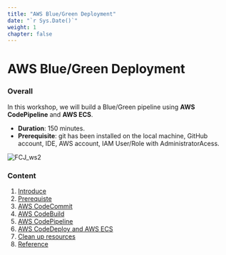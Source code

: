 ```yaml
---
title: "AWS Blue/Green Deployment"
date: "`r Sys.Date()`"
weight: 1
chapter: false
---
```


# AWS Blue/Green Deployment

### Overall

In this workshop, we will build a Blue/Green pipeline using **AWS CodePipeline** and **AWS ECS**.

- **Duration**: 150 minutes.
- **Prerequisite**: git has been installed on the local machine, GitHub account, IDE, AWS account, IAM User/Role with AdministratorAcess.

![FCJ_ws2](/images/1.introduce/aws.png)

### Content

1.  [Introduce](1-Introduce/)
2.  [Prerequiste](2-Prerequiste/)
3.  [AWS CodeCommit](3-codecommit/)
4.  [AWS CodeBuild](4-codebuild/)
5.  [AWS CodePipeline](5-codepipeline/)
6.  [AWS CodeDeploy and AWS ECS](6-codedeploy/)
7.  [Clean up resources](7-cleanup/)
8.  [Reference](8-ref/)

